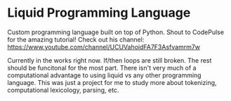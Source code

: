 # Liquid Programming Language
Custom programming language built on top of Python. Shout to CodePulse for the amazing tutorial! Check out his channel: https://www.youtube.com/channel/UCUVahoidFA7F3Asfvamrm7w


Currently in the works right now. If/then loops are still broken. The rest should be funcitonal for the most part. There isn't very much of a computational advantage to using liquid vs any other programming language. This was just a project for me to study more about tokenizing, computational lexicology, parsing, etc. 

